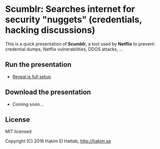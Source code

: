 # Scumblr: Searches internet for security "nuggets" (credentials, hacking discussions)

This is a quick presentation of **Scumblr**, a tool used by **Netflix** to prevent: credential dumps, Netflix vulnerabilities, DDOS attacks, ...

## Run the presentation

- [Reveal.js full setup](https://github.com/hakimel/reveal.js#full-setup)

## Download the presentation

- Coming soon...

## License

MIT licensed

Copyright (C) 2016 Hakim El Hattab, http://hakim.se
